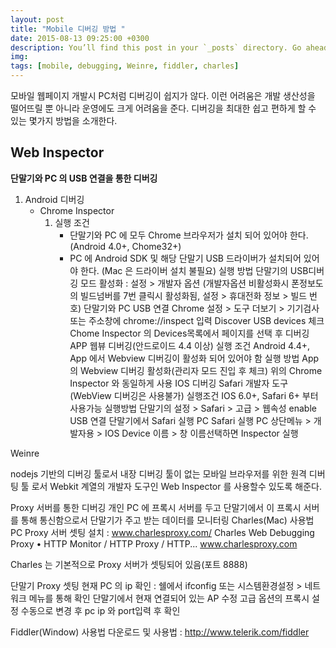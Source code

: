 ```yaml
---
layout: post
title: "Mobile 디버깅 방법 "
date: 2015-08-13 09:25:00 +0300
description: You’ll find this post in your `_posts` directory. Go ahead and edit it and re-build the site to see your changes. # Add post description (optional)
img:  
tags: [mobile, debugging, Weinre, fiddler, charles]
---
```


모바일 웹페이지 개발시 PC처럼 디버깅이 쉽지가 않다. 이런 어려움은 개발 생산성을 떨어뜨릴 뿐 아니라 운영에도 크게 어려움을 준다.
디버깅을 최대한 쉽고 편하게 할 수 있는 몇가지 방법을 소개한다.
 
## Web Inspector
**단말기와 PC 의 USB 연결을 통한 디버깅**
1. Android 디버깅
	- Chrome Inspector
		1. 실행 조건
			- 단말기와 PC 에 모두 Chrome 브라우저가 설치 되어 있어야 한다. (Android 4.0+, Chome32+)
			- PC 에 Android SDK 및 해당 단말기 USB 드라이버가 설치되어 있어야 한다. (Mac 은 드라이버 설치 불필요)
실행 방법
단말기의 USB디버깅 모드 활성화 : 설정 > 개발자 옵션 (개발자옵션 비활성화시 폰정보도의 빌드넘버를 7번 클릭시 활성화됨, 설정 > 휴대전화 정보 > 빌드 번호)
단말기와  PC USB 연결
Chrome 설정 > 도구 더보기 > 기기검사 또는 주소창에 chrome://inspect 입력
Discover USB devices 체크
Chome Inspector 의 Devices목록에서 페이지를 선택 후 디버깅 
APP 웹뷰 디버깅(안드로이드 4.4 이상)
실행 조건
Android 4.4+, App 에서 Webview 디버깅이 활성화 되어 있어야 함
실행 방법
App 의 Webview 디버깅 활성화(관리자 모드 진입 후 체크)
위의 Chrome Inspector 와 동일하게 사용
IOS 디버깅
Safari 개발자 도구(WebView 디버깅은 사용불가)
실행조건
IOS 6.0+, Safari 6+ 부터 사용가능
실행방법
단말기의 설정 > Safari > 고급 > 웹속성 enable
USB 연결
단말기에서 Safari 실행
PC Safari 실행
PC 상단메뉴 > 개발자용 > IOS Device 이름 > 창 이름선택하면 Inspector 실행


Weinre

nodejs 기반의 디버깅 툴로서 내장 디버깅 툴이 없는 모바일 브라우저를 위한 원격 디버팅 툴 로서 Webkit 계열의 개발자 도구인 Web Inspector 를 사용할수 있도록 해준다. 

Proxy 서버를 통한 디버깅
개인 PC 에 프록시 서버를 두고 단말기에서 이 프록시 서버를 통해 통신함으로서 단말기가 주고 받는 데이터를 모니터링
Charles(Mac) 사용법
PC Proxy 서버 셋팅
설치 : www.charlesproxy.com/
Charles Web Debugging Proxy • HTTP Monitor / HTTP Proxy / HTTP...
www.charlesproxy.com

Charles 는 기본적으로 Proxy 서버가 셋팅되어 있음(포트 8888)

단말기 Proxy 셋팅
현재 PC 의 ip 확인 : 쉘에서 ifconfig 또는 시스템환경설정 > 네트워크 메뉴를 통해 확인
단말기에서 현재 연결되어 있는 AP 수정
고급 옵션의 프록시 설정 수동으로 변경 후 pc ip 와 port입력 후 확인

Fiddler(Window) 사용법
다운로드 및 사용법 : http://www.telerik.com/fiddler 

 